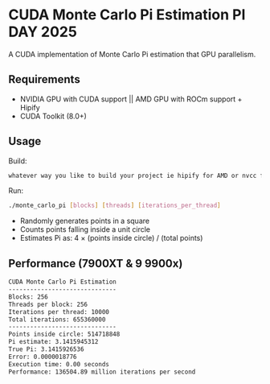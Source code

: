 # CUDA Monte Carlo Pi Estimation PI DAY 2025

A CUDA implementation of Monte Carlo Pi estimation that GPU parallelism.

## Requirements
- NVIDIA GPU with CUDA support || AMD GPU with ROCm support + Hipify
- CUDA Toolkit (8.0+)

## Usage

Build:
```bash
whatever way you like to build your project ie hipify for AMD or nvcc for NVIDIA
```

Run:
```bash
./monte_carlo_pi [blocks] [threads] [iterations_per_thread]
```

- Randomly generates points in a square
- Counts points falling inside a unit circle
- Estimates Pi as: 4 × (points inside circle) / (total points)

## Performance (7900XT & 9 9900x)
```bash
CUDA Monte Carlo Pi Estimation
------------------------------
Blocks: 256
Threads per block: 256
Iterations per thread: 10000
Total iterations: 655360000
------------------------------
Points inside circle: 514718848
Pi estimate: 3.1415945312
True Pi: 3.1415926536
Error: 0.0000018776
Execution time: 0.00 seconds
Performance: 136504.89 million iterations per second
```

